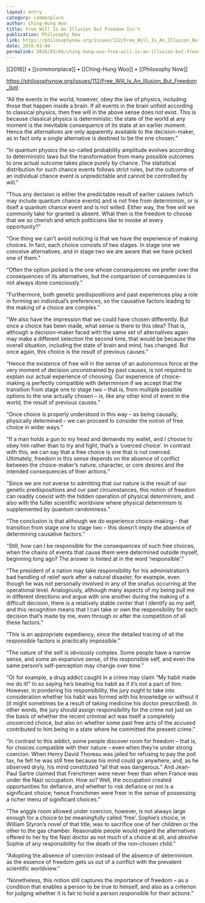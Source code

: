 ```yaml
---
layout: entry
category: commonplace
author: Ching-Hung Woo
title: Free Will Is An Illusion But Freedom Isn't
publication: Philosophy Now
link: https://philosophynow.org/issues/112/Free_Will_Is_An_Illusion_But_Freedom_Isnt
date: 2016-03-04
permalink: 2016/03/04/ching-hung-woo-free-will-is-an-illusion-but-freedom-isnt
---
```


[[2016]] • [[commonplace]] • [[Ching-Hung Woo]] • [[Philosophy Now]]

https://philosophynow.org/issues/112/Free_Will_Is_An_Illusion_But_Freedom_Isnt

“All the events in the world, however, obey the law of physics, including those that happen inside a brain. If all events in the brain unfold according to classical physics, then free will in the above sense does not exist. This is because classical physics is deterministic: the state of the world at any moment is the inevitable consequence of its state at an earlier moment. Hence the alternatives are only apparently available to the decision-maker, as in fact only a single alternative is destined to be the one chosen.”

“In quantum physics the so-called probability amplitude evolves according to deterministic laws but the transformation from many possible outcomes to one actual outcome takes place purely by chance. The statistical distribution for such chance events follows strict rules, but the outcome of an individual chance event is unpredictable and cannot be controlled by will.”

“Thus any decision is either the predictable result of earlier causes (which may include quantum chance events) and is not free from determinism, or is itself a quantum chance event and is not willed. Either way, the free will we commonly take for granted is absent. What then is the freedom to choose that we so cherish and which politicians like to invoke at every opportunity?”

“One thing we can’t avoid noticing is that we have the experience of making choices. In fact, each choice consists of two stages. In stage one we conceive alternatives, and in stage two we are aware that we have picked one of them.”

“Often the option picked is the one whose consequences we prefer over the consequences of its alternatives, but the comparison of consequences is not always done consciously.”

“Furthermore, both genetic predispositions and past experiences play a role in forming an individual’s preferences, so the causative factors leading to the making of a choice are complex.”

“We also have the impression that we could have chosen differently. But once a choice has been made, what sense is there to this idea? That is, although a decision-maker faced with the same set of alternatives again may make a different selection the second time, that would be because the overall situation, including the state of brain and mind, has changed. But once again, this choice is the result of previous causes.”

“Hence the existence of free will in the sense of an autonomous force at the very moment of decision unconstrained by past causes, is not required to explain our actual experience of choosing. Our experience of choice-making is perfectly compatible with determinism if we accept that the transition from stage one to stage two – that is, from multiple possible options to the one actually chosen – is, like any other kind of event in the world, the result of previous causes.”

“Once choice is properly understood in this way – as being causally, physically determined – we can proceed to consider the notion of free choice in wider ways.”

“If a man holds a gun to my head and demands my wallet, and I choose to obey him rather than to try and fight, that’s a ‘coerced choice’. In contrast with this, we can say that a free choice is one that is not coerced. Ultimately, freedom in this sense depends on the absence of conflict between the choice-maker’s nature, character, or core desires and the intended consequences of their actions.”

“Since we are not averse to admitting that our nature is the result of our genetic predispositions and our past circumstances, this notion of freedom can readily coexist with the hidden operation of physical determinism, and also with the fuller scientific worldview where physical determinism is supplemented by quantum randomness.”

“The conclusion is that although we do experience choice-making – that transition from stage one to stage two – this doesn’t imply the absence of determining causative factors.”

“Still, how can I be responsible for the consequences of such free choices, when the chains of events that cause them were determined outside myself, beginning long ago? The answer is hinted at in the word ‘responsible’.”

“The president of a nation may take responsibility for his administration’s bad handling of relief work after a natural disaster, for example, even though he was not personally involved in any of the snafus occurring at the operational level. Analogously, although many aspects of my being pull me in different directions and argue with one another during the making of a difficult decision, there is a relatively stable center that I identify as my self, and this recognition means that I can take or own the responsibility for each decision that’s made by me, even through or after the competition of all these factors.”

“This is an appropriate expediency, since the detailed tracing of all the responsible factors is practically impossible.”

“The nature of the self is obviously complex. Some people have a narrow sense, and some an expansive sense, of the responsible self, and even the same person’s self-perception may change over time.”

“Or for example, a drug addict caught in a crime may claim “My habit made me do it!” In so saying he’s treating his habit as if it’s not a part of him. However, in pondering his responsibility, the jury ought to take into consideration whether his habit was formed with his knowledge or without it (it might sometimes be a result of taking medicine his doctor prescribed). In other words, the jury should assign responsibility for the crime not just on the basis of whether the recent criminal act was itself a completely uncoerced choice, but also on whether some past free acts of the accused contributed to him being in a state where he committed the present crime.”

“In contrast to this addict, some people discover room for freedom – that is, for choices compatible with their nature – even when they’re under strong coercion. When Henry David Thoreau was jailed for refusing to pay the poll tax, he felt he was still free because his mind could go anywhere, and, as he observed dryly, his mind constituted “all that was dangerous.” And Jean-Paul Sartre claimed that Frenchmen were never freer than when France was under the Nazi occupation. How so? Well, the occupation created opportunities for defiance, and whether to risk defiance or not is a significant choice; hence Frenchmen were freer in the sense of possessing a richer menu of significant choices.”

“The wiggle room allowed under coercion, however, is not always large enough for a choice to be meaningfully called ‘free’. Sophie’s choice, in William Styron’s novel of that title, was to sacrifice one of her children or the other to the gas chamber. Reasonable people would regard the alternatives offered to her by the Nazi doctor as not much of a choice at all, and absolve Sophie of any responsibility for the death of the non-chosen child.”

“Adopting the absence of coercion instead of the absence of determinism as the essence of freedom gets us out of a conflict with the prevalent scientific worldview.”

“Nonetheless, this notion still captures the importance of freedom – as a condition that enables a person to be true to himself, and also as a criterion for judging whether it is fair to hold a person responsible for their actions.”
